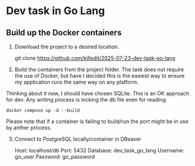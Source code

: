 # Dev task in Go Lang

## Build up the Docker containers
1. Download the project to a desired location.

    git clone https://github.com/killedit/2025-07-23-dev-task-go-lang

2. Build the containers from the project folder. The task does not require the use of Docker, but have I decided this is the easiest way to ensure my application runs the same way on any platform.

Thinking about it now, I should have chosen SQLite. This is an OK approach for dev. Any writing process is locking the db file even for reading.

    docker compose up -d --build

Please note that if a container is failing to build/run the port might be in use by anther process.

3. Connect to PostgreSQL locally/container in DBeaver

    Host:       localhost/db
    Port:       5432
    Database:   dev_task_go_lang
    Username:   go_user
    Password:   go_password



